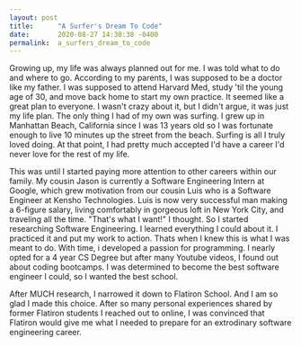 ```yaml
---
layout: post
title:      "A Surfer's Dream To Code"
date:       2020-08-27 14:30:38 -0400
permalink:  a_surfers_dream_to_code
---
```



  Growing up, my life was always planned out for me. I was told what to do and where to go. According to my parents, I was supposed to be a doctor like my father. I was supposed to attend Harvard Med, study 'til the young age of 30, and move back home to start my own practice. It seemed like a great plan to everyone. I wasn't crazy about it, but I didn't argue, it was just my life plan. The only thing I had of my own was surfing. I grew up in Manhattan Beach, California since I was 13 years old so I was fortunate enough to live 10 minutes up the street from the beach. Surfing is all I truly loved doing. At that point, I had pretty much accepted I'd have a career I'd never love for the rest of my life.
	
This was until I started paying more attention to other careers within our family. My cousin Jason is currently a Software Engineering Intern at Google, which grew motivation from our cousin Luis who is a Software Engineer at Kensho Technologies. Luis is now very successful man making a 6-figure salary, living comfortably in gorgeous loft in New York City, and traveling all the time. "That's what I want!" I thought. So I started researching Software Engineering. I learned everything I could about it. I practiced it and put my work to action. Thats when I knew this is what I was meant to do. With time, i developed a passion for programming. I nearly opted for a 4 year CS Degree but after many Youtube videos, I found out about coding bootcamps. I was determined to become the best software engineer I could, so I wanted the best school. 
	
After MUCH research, I narrowed it down to Flatiron School. And I am so glad I made this choice. After so many personal experiences shared by former Flatiron students I reached out to online, I was convinced that Flatiron would give me what I needed to prepare for an extrodinary software engineering career. 

  
